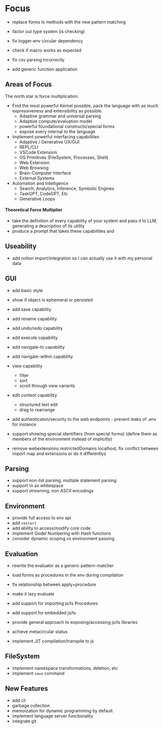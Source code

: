 # Focus

- replace forms Is methods with the new pattern matching
- factor out type system (is checking)

- fix logger-env circular dependency
- check if macro works as expected
- fix csv parsing incorrectly

- add generic function application

## Areas of Focus

The north star is force multiplication.

- Find the most powerful Kernel possible, pack the language with as much expressiveness and extensibility as possible.
  - Adaptive grammar and universal parsing
  - Adaptive compute/evaluation model
  - powerful foundational constructs/special forms
  - expose every internal to the language
- Implement powerful interfacing capabilities
  - Adaptive / Generative UX/GUI
  - REPL/CLI
  - VSCode Extension
  - OS Primitives (FileSystem, Processes, Shell)
  - Web Extension
  - Web Browsing
  - Brain-Computer Interface
  - External Systems
- Automation and Intelligence
  - Search, Analytics, Inference, Symbolic Engines
  - TaskGPT, CodeGPT, Etc
  - Generative Loops

#### Theoretical Force Multiplier

- take the definition of every capability of your system and pass it to LLM, generating a description of its utility
- produce a prompt that takes these capabilities and

## Useability

- add notion import/integration so I can actually use it with my personal data

## GUI

- add basic style
- show if object is ephemeral or persisted
- add save capability
- add rename capability
- add undo/redo capability
- add execute capability
- add navigate-to capability
- add navigate-within capability
- view capability
  - filter
  - sort
  - scroll through view variants
- edit content capability

  - structured text edit
  - drag to rearrange

- add authenticaton/security to the web endpoints - prevent leaks of .env for instance
- support showing special identifiers (from special forms) (define them as members of the environment instead of implicitly)
- remove webextensions.restrictedDomains localhost, fix conflict between import map and extensions or do it differentlys

## Parsing

- support non-list parsing, multiple statement parsing
- support \n as whitespace
- support streaming, non ASCII encodings

## Environment

- provide full access to env api
- add `restart`
- add ability to access/modify core code
- implement Godel Numbering with Hash functions
- consider dynamic scoping vs environment passing

## Evaluation

- rewrite the evaluator as a generic pattern-matcher
- load forms as procedures in the env during compilation
- fix relationship between apply+procedure
- make it lazy evaluate

- add support for importing js/ts Procedures
- add support for embedded js/ts
- provide general approach to exposing/accessing js/ts libraries

- achieve metacircular status
- implement JIT compilation/transpile to js

## FileSystem

- implement namespace transformations, deletion, etc
- implement `save` command

## New Features

- add cli
- garbage collection
- memoization for dynamic programming by default
- implement language server functionality
- integrate git
